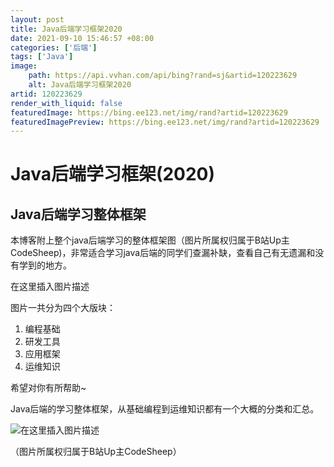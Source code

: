 ```yaml
---
layout: post
title: Java后端学习框架2020
date: 2021-09-10 15:46:57 +08:00
categories: ['后端']
tags: ['Java']
image:
    path: https://api.vvhan.com/api/bing?rand=sj&artid=120223629
    alt: Java后端学习框架2020
artid: 120223629
render_with_liquid: false
featuredImage: https://bing.ee123.net/img/rand?artid=120223629
featuredImagePreview: https://bing.ee123.net/img/rand?artid=120223629
---
```


# Java后端学习框架(2020)

## Java后端学习整体框架

本博客附上整个java后端学习的整体框架图（图片所属权归属于B站Up主CodeSheep)，非常适合学习java后端的同学们查漏补缺，查看自己有无遗漏和没有学到的地方。
  
在这里插入图片描述

图片一共分为四个大版块：

1. 编程基础
2. 研发工具
3. 应用框架
4. 运维知识

希望对你有所帮助~
  
Java后端的学习整体框架，从基础编程到运维知识都有一个大概的分类和汇总。
  
![在这里插入图片描述](https://i-blog.csdnimg.cn/blog_migrate/65e7aa93c8fa82064d90e2c21d3bd09a.jpeg)
  
（图片所属权归属于B站Up主CodeSheep）